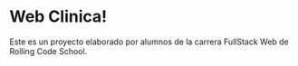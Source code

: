 # Web Clinica!
Este es un proyecto elaborado por alumnos de la carrera FullStack Web de Rolling Code School.
